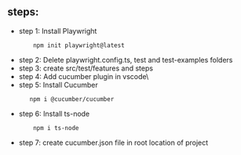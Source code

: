 ## steps:

- step 1: Install Playwright
    ```
        npm init playwright@latest
    ```
- step 2: Delete playwright.config.ts, test and test-examples folders
- step 3: create src/test/features and steps
- step 4: Add cucumber plugin in vscode\
- step 5: Install Cucumber
    ``` 
       npm i @cucumber/cucumber
    ```
- step 6: Install ts-node
    ```
        npm i ts-node
    ```
- step 7: create cucumber.json file in root location of project
